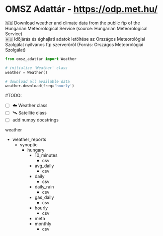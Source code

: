 # OMSZ Adattár - https://odp.met.hu/

🇬🇧 Download weather and climate data from the public ftp of the Hungarian Meteorological Service (source: Hungarian Meteorological Service)<br>
🇭🇺 Időjárás és éghajlati adatok letöltése az Országos Meteorológiai Szolgálat nyilvános ftp szerverőről (Forrás: Országos Meteorológiai Szolgálat)

```python
from omsz_adattar import Weather

# initialize 'Weather' class
weather = Weather()

# download all available data
weather.download(freq='hourly')

```


#TODO:
- [ ] ☁️ Weather class
- [ ] 🛰️ Satellite class
- [ ] add numpy docstrings

weather<br>
- weather_reports <br>
  - synoptic<br>
      - hungary<br>
        - 10_minutes<br>
          - csv<br>
        - avg_daily<br>
          - csv<br>
        - daily<br>
          - csv<br>
        - daily_rain<br>
          - csv<br>
        - gas_daily<br>
          - csv<br>
        - hourly<br>
          - csv<br>
        - meta<br>
        - monthly<br>
          - csv<br>
